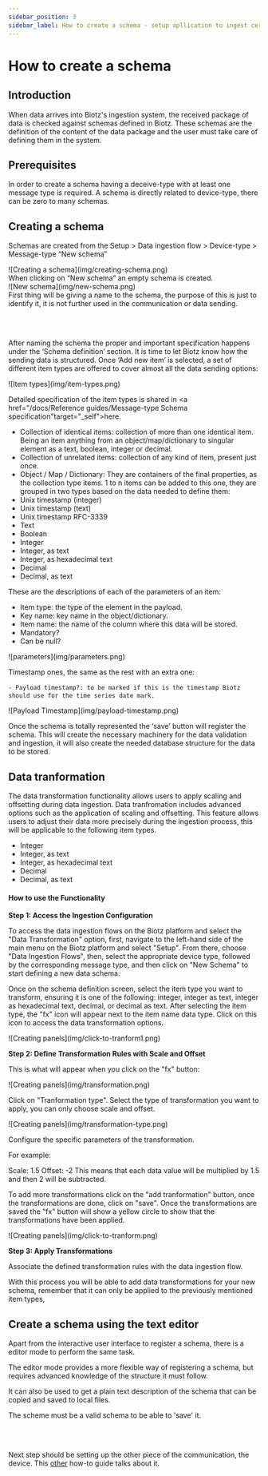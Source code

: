```yaml
---
sidebar_position: 3
sidebar_label: How to create a schema - setup apllication to ingest certain data
---
```


# How to create a schema

## Introduction

When data arrives into Biotz's ingestion system, the received package of data is checked against schemas defined in Biotz. These schemas are the definition of the content of the data package and the user must take care of defining them in the system.
## Prerequisites

In order to create a schema having a deceive-type with at least one message type is required. A schema is directly related to device-type, there can be zero to many schemas.

## Creating a schema

Schemas are created from the Setup > Data ingestion flow > Device-type > Message-type “New schema”

<div class="tutorial-image-container">
![Creating a schema](img/creating-schema.png)
</div>
When clicking on “New schema” an empty schema is created.

<div class="tutorial-image-container">
![New schema](img/new-schema.png)
</div>
First thing will be giving a name to the schema, the purpose of this is just to identify it, it is not further used in the communication or data sending.

<br></br>

After naming the schema the proper and important specification happens under the ‘Schema definition’ section. It is time to let Biotz know how the sending data is structured. Once ‘Add new item’ is selected, a set of different item types are offered to cover almost all the data sending options:

<div class="tutorial-image-container">
![Item types](img/item-types.png)
</div>

Detailed specification of the item types is shared in <a href="/docs/Reference guides/Message-type Schema specification"target="_self">here</a>.
‍
- Collection of identical items: collection of more than one identical item. Being an item anything from an object/map/dictionary to singular element as a text, boolean, integer or decimal.
- Collection of unrelated items: collection of any kind of item, present just once.
- Object / Map / Dictionary: They are containers of the final properties, as the collection type items. 1 to n items can be added to this one, they are grouped in two types based on the data needed to define them:
- Unix timestamp (integer)
- Unix timestamp (text)
- Unix timestamp RFC-3339
- Text
- Boolean
- Integer
- Integer, as text
- Integer, as hexadecimal text
- Decimal
- Decimal, as text

These are the descriptions of each of the parameters of an item:

- Item type: the type of the element in the payload.
- Key name: key name in the object/dictionary.
- Item name: the name of the column where this data will be stored.
- Mandatory?
- Can be null?

<div class="tutorial-image-container">
![parameters](img/parameters.png)
</div>

Timestamp ones, the same as the rest with an extra one:

    - Payload timestamp?: to be marked if this is the timestamp Biotz should use for the time series date mark.

<div class="tutorial-image-container">
![Payload Timestamp](img/payload-timestamp.png)
</div>

Once the schema is totally represented the ‘save’ button will register the schema. This will create the necessary machinery for the data validation and ingestion, it will also create the needed database structure for the data to be stored.


## Data tranformation


The data transformation functionality allows users to apply scaling and offsetting during data ingestion.
Data tranfromation includes advanced options such as the application of scaling and offsetting. This feature allows users to adjust their data more precisely during the ingestion process, this will be applicable to the following item types.

- Integer
- Integer, as text
- Integer, as hexadecimal text
- Decimal
- Decimal, as text

#### How to use the Functionality

**Step 1: Access the Ingestion Configuration**

To access the data ingestion flows on the Biotz platform and select the "Data Transformation" option, first, navigate to the left-hand side of the main menu on the Biotz platform and select "Setup". From there, choose "Data Ingestion Flows", then, select the appropriate device type, followed by the corresponding message type, and then click on "New Schema" to start defining a new data schema.


Once on the schema definition screen, select the item type you want to transform, ensuring it is one of the following: integer, integer as text, integer as hexadecimal text, decimal, or decimal as text. After selecting the item type, the "fx" icon will appear next to the item name data type. Click on this icon to access the data transformation options.


<div class="tutorial-image-container">
    ![Creating panels](img/click-to-tranform1.png)
</div>

**Step 2: Define Transformation Rules with Scale and Offset**

This is what will appear when you click on the "fx" button:

<div class="tutorial-image-container">
    ![Creating panels](img/transformation.png)
</div>

Click on "Tranformation type".
Select the type of transformation you want to apply, you can only choose scale and offset.

<div class="tutorial-image-container">
    ![Creating panels](img/transformation-type.png)
</div>

Configure the specific parameters of the transformation.

For example:

Scale: 1.5
Offset: -2
This means that each data value will be multiplied by 1.5 and then 2 will be subtracted.

To add more transformations click on the "add tranformation" button, once the transformations are done, click on "save". Once the transformations are saved the "fx" button will show a yellow circle to show that the transformations have been applied.

<div class="tutorial-image-container">
    ![Creating panels](img/click-to-tranform.png)
</div>

**Step 3: Apply Transformations**

Associate the defined transformation rules with the data ingestion flow.

With this process you will be able to add data transformations for your new schema, remember that it can only be applied to the previously mentioned item types,

## Create a schema using the text editor

Apart from the interactive user interface to register a schema, there is a editor mode to perform the same task.

The editor mode provides a more flexible way of registering a schema, but requires advanced knowledge of the structure it must follow.

It can also be used to get a plain text description of the schema that can be copied and saved to local files.

The scheme must be a valid schema to be able to 'save' it.

<br></br>

Next step should be setting up the other piece of the communication, the device. This <a href="./How to publish device data" target="_self">other</a>
 how-to guide talks about it.



‍

